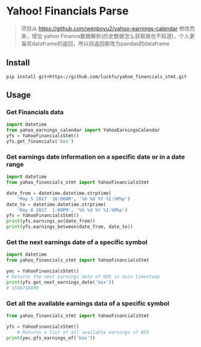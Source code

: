 # Yahoo! Financials Parse

> 项目从 https://github.com/wenboyu2/yahoo-earnings-calendar 修改而来，增加 yahoo Finance数据解析(历史数据怎么获取我也不知道)，个人更喜欢dataframe的返回，所以将返回都改为pandas的dataframe

## Install
```
pip install git+https://github.com/luckfu/yahoo_financials_stmt.git
```
## Usage

### Get Financials data

```py
import datetime
from yahoo_earnings_calendar import YahooEarningsCalendar
yfs = YahooFinancialsStmt()
yfs.get_financials('box')
```

### Get earnings date information on a specific date or in a date range
```python
import datetime
from yahoo_financials_stmt import YahooFinancialsStmt

date_from = datetime.datetime.strptime(
    'May 5 2017  10:00AM', '%b %d %Y %I:%M%p')
date_to = datetime.datetime.strptime(
    'May 8 2017  1:00PM', '%b %d %Y %I:%M%p')
yfs = YahooFinancialsStmt()
print(yfs.earnings_on(date_from))
print(yfs.earnings_between(date_from, date_to))
```



### Get the next earnings date of a specific symbol
```python
import datetime
from yahoo_financials_stmt import YahooFinancialsStmt

yec = YahooFinancialsStmt()
# Returns the next earnings date of BOX in Unix timestamp
print(yfs.get_next_earnings_date('box'))
# 1508716800
```

### Get all the available earnings data of a specific symbol
```python
from yahoo_financials_stmt import YahooFinancialsStmt

yfs = YahooFinancialsStmt()
    # Returns a list of all available earnings of BOX
print(yec.gfs_earnings_of('box'))
```


